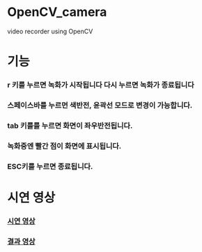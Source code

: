 # OpenCV_camera
video recorder using OpenCV

# 기능

### r 키를 누르면 녹화가 시작됩니다 다시 누르면 녹화가 종료됩니다

### 스페이스바를 누르먼 색반전, 윤곽선 모드로 변경이 가능합니다.

### tab 키를를 누르면 화면이 좌우반전됩니다.

### 녹화중엔 빨간 점이 화면에 표시됩니다.

### ESC키를 누르면 종료됩니다.

# 시연 영상

### [시연 영상](https://youtu.be/5zDR8m5apMQ)

### [결과 영상](https://youtu.be/R_6P3b0SaKk)